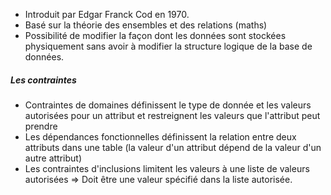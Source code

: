 - Introduit par Edgar Franck Cod en 1970.
- Basé sur la théorie des ensembles et des relations (maths)
- Possibilité de modifier la façon dont les données sont stockées physiquement sans avoir à modifier la structure logique de la base de données.

##### Les contraintes
- Contraintes de domaines définissent le type de donnée et les valeurs autorisées pour un attribut et restreignent les valeurs que l'attribut peut prendre
- Les dépendances fonctionnelles définissent la relation entre deux attributs dans une table (la valeur d'un attribut dépend de la valeur d'un autre attribut)
- Les contraintes d'inclusions limitent les valeurs à une liste de valeurs autorisées => Doit être une valeur spécifié dans la liste autorisée.

